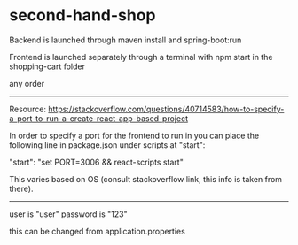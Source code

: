 # second-hand-shop

Backend is launched through maven install and spring-boot:run

Frontend is launched separately through a terminal with npm start in the shopping-cart folder

any order

---------------

Resource: https://stackoverflow.com/questions/40714583/how-to-specify-a-port-to-run-a-create-react-app-based-project

In order to specify a port for the frontend to run in you can place the following line in package.json under scripts at "start":

"start": "set PORT=3006 && react-scripts start"

This varies based on OS (consult stackoverflow link, this info is taken from there). 

---------------

user is "user"
password is "123"

this can be changed from application.properties

